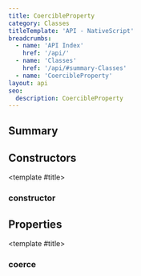 ```yaml
---
title: CoercibleProperty
category: Classes
titleTemplate: 'API - NativeScript'
breadcrumbs:
  - name: 'API Index'
    href: '/api/'
  - name: 'Classes'
    href: '/api/#summary-Classes'
  - name: 'CoercibleProperty'
layout: api
seo:
  description: CoercibleProperty
---
```


<!-- This page is auto generated, do not edit manually. -->
<!-- Run "yarn generate:api-docs" to regenerate -->

<script setup lang="ts">
  import { provide } from "vue";
  import API_DATA from "./CoercibleProperty.data.json";
  
  provide('API_DATA', API_DATA);
</script>

<APIRefHierarchy v-once />

## <Heading ignore>Summary</Heading>

<APIRefSummary v-once />

## Constructors

<div class="">

<APIRef for="11908" v-once>

<template #title>

### constructor

</template>

</APIRef>

</div>

## Properties

<div class="isReadonly">

<APIRef for="11913" v-once>

<template #title>

### coerce

</template>

</APIRef>

</div>
